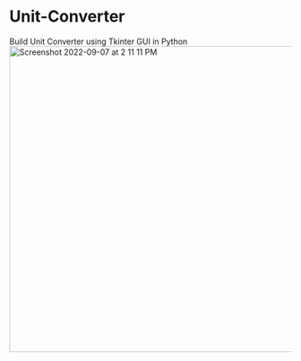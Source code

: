 # Unit-Converter
Build Unit Converter using Tkinter GUI in Python
<img width="545" alt="Screenshot 2022-09-07 at 2 11 11 PM" src="https://user-images.githubusercontent.com/95522797/189520012-f1b9a484-e06e-472c-8b4c-7ab725f9f546.png">
